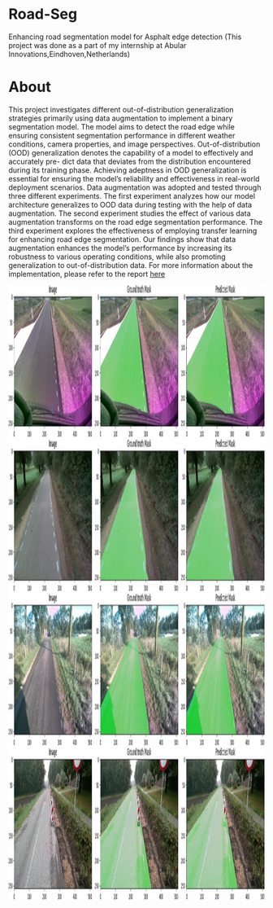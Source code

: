# Road-Seg
Enhancing road segmentation model for Asphalt edge detection
(This project was done as a part of my internship at Abular Innovations,Eindhoven,Netherlands)


# About

This project investigates different out-of-distribution
generalization strategies primarily using data augmentation to
implement a binary segmentation model. The model aims to
detect the road edge while ensuring consistent segmentation
performance in different weather conditions, camera properties,
and image perspectives. Out-of-distribution (OOD) generalization
denotes the capability of a model to effectively and accurately pre-
dict data that deviates from the distribution encountered during
its training phase. Achieving adeptness in OOD generalization is
essential for ensuring the model’s reliability and effectiveness
in real-world deployment scenarios. Data augmentation was
adopted and tested through three different experiments. The first
experiment analyzes how our model architecture generalizes to
OOD data during testing with the help of data augmentation. The
second experiment studies the effect of various data augmentation
transforms on the road edge segmentation performance. The
third experiment explores the effectiveness of employing transfer
learning for enhancing road edge segmentation. Our findings
show that data augmentation enhances the model’s performance
by increasing its robustness to various operating conditions, while
also promoting generalization to out-of-distribution data.
For more information about the implementation, please refer to the report [here](1820230-Internshipreport.pdf)


<div  align="center">    
  <img src="https://github.com/bratjay01/Road-Seg/blob/main/Final_prediction_1.jpeg" width="600" height="300" />
  <img src="https://github.com/bratjay01/Road-Seg/blob/main/Final_prediction_2.jpeg" width="600" height="300" />   
</div>

<div  align="center">    
  <img src="https://github.com/bratjay01/Road-Seg/blob/main/Final_prediction_3.jpeg" width="600" height="300" />
  <img src="https://github.com/bratjay01/Road-Seg/blob/main/Final_prediction_4.jpeg" width="600" height="300" />   
</div>
